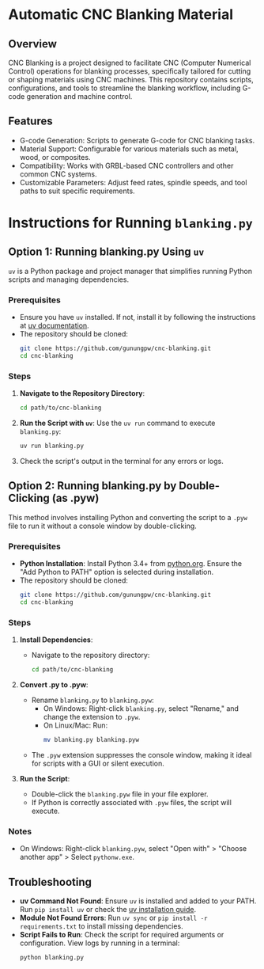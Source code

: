 # Automatic CNC Blanking Material

## Overview

CNC Blanking is a project designed to facilitate CNC (Computer Numerical Control) operations for blanking processes, specifically tailored for cutting or shaping materials using CNC machines. This repository contains scripts, configurations, and tools to streamline the blanking workflow, including G-code generation and machine control.

## Features
- G-code Generation: Scripts to generate G-code for CNC blanking tasks.
- Material Support: Configurable for various materials such as metal, wood, or composites.
- Compatibility: Works with GRBL-based CNC controllers and other common CNC systems.
- Customizable Parameters: Adjust feed rates, spindle speeds, and tool paths to suit specific requirements.

# Instructions for Running `blanking.py`

## Option 1: Running blanking.py Using `uv`
`uv` is a Python package and project manager that simplifies running Python scripts and managing dependencies.

### Prerequisites
- Ensure you have `uv` installed. If not, install it by following the instructions at [uv documentation](https://github.com/astral-sh/uv).
- The repository should be cloned:
  ```bash
  git clone https://github.com/gunungpw/cnc-blanking.git
  cd cnc-blanking
  ```

### Steps
1. **Navigate to the Repository Directory**:
   ```bash
   cd path/to/cnc-blanking
   ```
2. **Run the Script with `uv`**:
   Use the `uv run` command to execute `blanking.py`:
   ```bash
   uv run blanking.py
   ```
3. Check the script's output in the terminal for any errors or logs.

## Option 2: Running blanking.py by Double-Clicking (as .pyw)
This method involves installing Python and converting the script to a `.pyw` file to run it without a console window by double-clicking.

### Prerequisites
- **Python Installation**: Install Python 3.4+ from [python.org](https://www.python.org/downloads/). Ensure the "Add Python to PATH" option is selected during installation.
- The repository should be cloned:
  ```bash
  git clone https://github.com/gunungpw/cnc-blanking.git
  cd cnc-blanking
  ```

### Steps
1. **Install Dependencies**:
   - Navigate to the repository directory:
     ```bash
     cd path/to/cnc-blanking
     ```

2. **Convert .py to .pyw**:
   - Rename `blanking.py` to `blanking.pyw`:
     - On Windows: Right-click `blanking.py`, select "Rename," and change the extension to `.pyw`.
     - On Linux/Mac: Run:
       ```bash
       mv blanking.py blanking.pyw
       ```
   - The `.pyw` extension suppresses the console window, making it ideal for scripts with a GUI or silent execution.
3. **Run the Script**:
   - Double-click the `blanking.pyw` file in your file explorer.
   - If Python is correctly associated with `.pyw` files, the script will execute.

### Notes
- On Windows: Right-click `blanking.pyw`, select "Open with" > "Choose another app" > Select `pythonw.exe`.

## Troubleshooting
- **uv Command Not Found**: Ensure `uv` is installed and added to your PATH. Run `pip install uv` or check the [uv installation guide](https://github.com/astral-sh/uv).
- **Module Not Found Errors**: Run `uv sync` or `pip install -r requirements.txt` to install missing dependencies.
- **Script Fails to Run**: Check the script for required arguments or configuration. View logs by running in a terminal:
  ```bash
  python blanking.py
  ```
